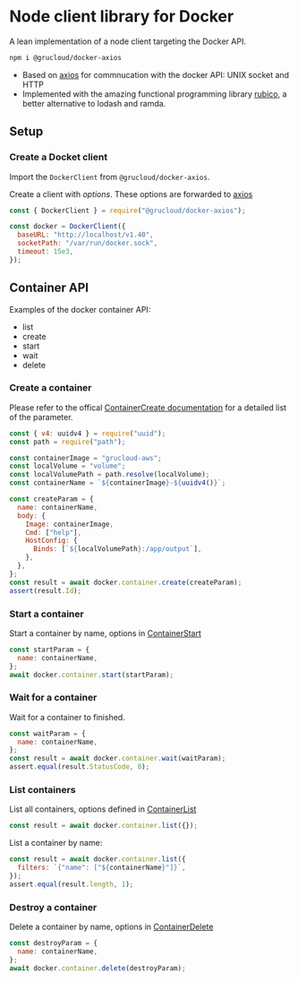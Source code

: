 # Node client library for Docker

A lean implementation of a node client targeting the Docker API.

```sh
npm i @grucloud/docker-axios
```

- Based on [axios](https://github.com/axios/axios) for commnucation with the docker API: UNIX socket and HTTP
- Implemented with the amazing functional programming library [rubico](https://rubico.land/docs/), a better alternative to lodash and ramda.

## Setup

### Create a Docket client

Import the `DockerClient` from `@grucloud/docker-axios`.

Create a client with _options_. These options are forwarded to [axios](https://github.com/axios/axios#request-config)

```js
const { DockerClient } = require("@grucloud/docker-axios");

const docker = DockerClient({
  baseURL: "http://localhost/v1.40",
  socketPath: "/var/run/docker.sock",
  timeout: 15e3,
});
```

## Container API

Examples of the docker container API:

- list
- create
- start
- wait
- delete

### Create a container

Please refer to the offical [ContainerCreate documentation](https://docs.docker.com/engine/api/v1.41/#operation/ContainerCreate) for a detailed list of the parameter.

```js
const { v4: uuidv4 } = require("uuid");
const path = require("path");

const containerImage = "grucloud-aws";
const localVolume = "volume";
const localVolumePath = path.resolve(localVolume);
const containerName = `${containerImage}-${uuidv4()}`;

const createParam = {
  name: containerName,
  body: {
    Image: containerImage,
    Cmd: ["help"],
    HostConfig: {
      Binds: [`${localVolumePath}:/app/output`],
    },
  },
};
const result = await docker.container.create(createParam);
assert(result.Id);
```

### Start a container

Start a container by name, options in [ContainerStart](https://docs.docker.com/engine/api/v1.41/#operation/ContainerStart)

```js
const startParam = {
  name: containerName,
};
await docker.container.start(startParam);
```

### Wait for a container

Wait for a container to finished.

```js
const waitParam = {
  name: containerName,
};
const result = await docker.container.wait(waitParam);
assert.equal(result.StatusCode, 0);
```

### List containers

List all containers, options defined in [ContainerList](https://docs.docker.com/engine/api/v1.41/#operation/ContainerList)

```js
const result = await docker.container.list({});
```

List a container by name:

```js
const result = await docker.container.list({
  filters: `{"name": ["${containerName}"]}`,
});
assert.equal(result.length, 1);
```

### Destroy a container

Delete a container by name, options in [ContainerDelete](https://docs.docker.com/engine/api/v1.41/#operation/ContainerDelete)

```js
const destroyParam = {
  name: containerName,
};
await docker.container.delete(destroyParam);
```
